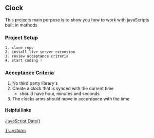 ## Clock

This projects main purpose is to show you how to work with javaScripts built in methods

### Project Setup

```
1. clone repo
2. install live server extension 
3. review acceptance criteria
4. start coding !
```

### Acceptance Criteria

1. No third party library's
2. Create a clock that is synced with the current time
   - should have hour, minutes and seconds
3. The clocks arms should move in accordance with the time

#### Helpful links

[JavaScript Date()](https://developer.mozilla.org/en-US/docs/Web/JavaScript/Reference/Global_Objects/Date)

[Transform](https://developer.mozilla.org/en-US/docs/Web/CSS/transform)
